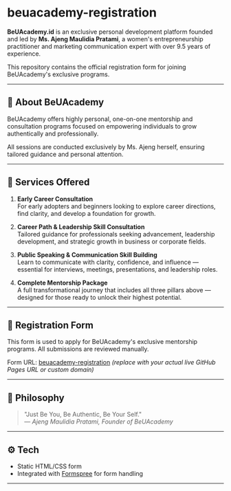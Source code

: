 # beuacademy-registration

**BeUAcademy.id** is an exclusive personal development platform founded and led by **Ms. Ajeng Maulidia Pratami**, a women's entrepreneurship practitioner and marketing communication expert with over 9.5 years of experience.

This repository contains the official registration form for joining BeUAcademy's exclusive programs.

---

## 🔎 About BeUAcademy

BeUAcademy offers highly personal, one-on-one mentorship and consultation programs focused on empowering individuals to grow authentically and professionally.

All sessions are conducted exclusively by Ms. Ajeng herself, ensuring tailored guidance and personal attention.

---

## 💼 Services Offered

1. **Early Career Consultation**  
   For early adopters and beginners looking to explore career directions, find clarity, and develop a foundation for growth.

2. **Career Path & Leadership Skill Consultation**  
   Tailored guidance for professionals seeking advancement, leadership development, and strategic growth in business or corporate fields.

3. **Public Speaking & Communication Skill Building**  
   Learn to communicate with clarity, confidence, and influence — essential for interviews, meetings, presentations, and leadership roles.

4. **Complete Mentorship Package**  
   A full transformational journey that includes all three pillars above — designed for those ready to unlock their highest potential.

---

## 📝 Registration Form

This form is used to apply for BeUAcademy's exclusive mentorship programs. All submissions are reviewed manually.

Form URL: [beuacademy-registration](https://beuacademy.id) *(replace with your actual live GitHub Pages URL or custom domain)*

---

## 🧠 Philosophy

> "Just Be You, Be Authentic, Be Your Self."  
> — *Ajeng Maulidia Pratami, Founder of BeUAcademy*

---

## ⚙️ Tech

- Static HTML/CSS form
- Integrated with [Formspree](https://formspree.io/) for form handling

---

